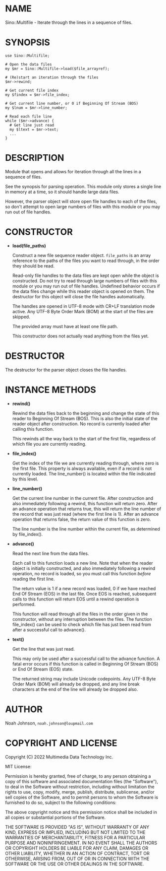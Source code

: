 # NAME

Sino::Multifile - Iterate through the lines in a sequence of files.

# SYNOPSIS

    use Sino::Multifile;
    
    # Open the data files
    my $mr = Sino::Multifile->load($file_arrayref);
    
    # (Re)start an iteration through the files
    $mr->rewind;
    
    # Get current file index
    my $findex = $mr->file_index;
    
    # Get current line number, or 0 if Beginning Of Stream (BOS)
    my $lnum = $mr->line_number;
    
    # Read each file line
    while ($mr->advance) {
      # Get line just read
      my $ltext = $mr->text;
      ...
    }

# DESCRIPTION

Module that opens and allows for iteration through all the lines in a
sequence of files.

See the synopsis for parsing operation.  This module only stores a
single line in memory at a time, so it should handle large data files.

However, the parser object will store open file handles to each of the
files, so don't attempt to open large numbers of files with this module
or you may run out of file handles.

# CONSTRUCTOR

- **load(file\_paths)**

    Construct a new file sequence reader object.  `file_paths` is an array
    reference to the paths of the files you want to read through, in the
    order they should be read.

    Read-only file handles to the data files are kept open while the object
    is constructed.  Do not try to read through large numbers of files with
    this module or you may run out of file handles.  Undefined behavior
    occurs if the data files change while this reader object is opened on
    them.  The destructor for this object will close the file handles
    automatically.

    The handles are opened in UTF-8 mode with CR+LF translation mode active.
    Any UTF-8 Byte Order Mark (BOM) at the start of the files are skipped.

    The provided array must have at least one file path.

    This constructor does not actually read anything from the files yet.

# DESTRUCTOR

The destructor for the parser object closes the file handles.

# INSTANCE METHODS

- **rewind()**

    Rewind the data files back to the beginning and change the state of this
    reader to Beginning Of Stream (BOS).  This is also the initial state of
    the reader object after construction.  No record is currently loaded
    after calling this function.

    This rewinds all the way back to the start of the first file, regardless
    of which file you are currently reading.

- **file\_index()**

    Get the index of the file we are currently reading through, where zero
    is the first file.  This property is always available, even if a record
    is not currently loaded.  The line\_number() is located within the file
    indicated by this level.

- **line\_number()**

    Get the current line number in the current file.  After construction and
    also immediately following a rewind, this function will return zero. 
    After an advance operation that returns true, this will return the line
    number of the record that was just read (where the first line is 1).
    After an advance operation that returns false, the return value of this
    function is zero.

    The line number is the line number within the current file, as
    determined by file\_index().

- **advance()**

    Read the next line from the data files.

    Each call to this function loads a new line.  Note that when the reader
    object is initially constructed, and also immediately following a rewind
    operation, no record is loaded, so you must call this function _before_
    reading the first line.

    The return value is 1 if a new record was loaded, 0 if we have reached
    End Of Stream (EOS) in the last file.  Once EOS is reached, subsequent
    calls to this function will return EOS until a rewind operation is
    performed.

    This function will read through all the files in the order given in the
    constructor, without any interruption between the files.  The function
    file\_index() can be used to check which file has just been read from
    after a successful call to advance().

- **text()**

    Get the line that was just read.

    This may only be used after a successful call to the advance function.
    A fatal error occurs if this function is called in Beginning Of Stream
    (BOS) or End Of Stream (EOS) state.

    The returned string may include Unicode codepoints.  Any UTF-8 Byte
    Order Mark (BOM) will already be dropped, and any line break characters
    at the end of the line will already be dropped also.

# AUTHOR

Noah Johnson, `noah.johnson@loupmail.com`

# COPYRIGHT AND LICENSE

Copyright (C) 2022 Multimedia Data Technology Inc.

MIT License:

Permission is hereby granted, free of charge, to any person obtaining a
copy of this software and associated documentation files
(the "Software"), to deal in the Software without restriction, including
without limitation the rights to use, copy, modify, merge, publish,
distribute, sublicense, and/or sell copies of the Software, and to
permit persons to whom the Software is furnished to do so, subject to
the following conditions:

The above copyright notice and this permission notice shall be included
in all copies or substantial portions of the Software.

THE SOFTWARE IS PROVIDED "AS IS", WITHOUT WARRANTY OF ANY KIND, EXPRESS
OR IMPLIED, INCLUDING BUT NOT LIMITED TO THE WARRANTIES OF
MERCHANTABILITY, FITNESS FOR A PARTICULAR PURPOSE AND NONINFRINGEMENT.
IN NO EVENT SHALL THE AUTHORS OR COPYRIGHT HOLDERS BE LIABLE FOR ANY
CLAIM, DAMAGES OR OTHER LIABILITY, WHETHER IN AN ACTION OF CONTRACT,
TORT OR OTHERWISE, ARISING FROM, OUT OF OR IN CONNECTION WITH THE
SOFTWARE OR THE USE OR OTHER DEALINGS IN THE SOFTWARE.
